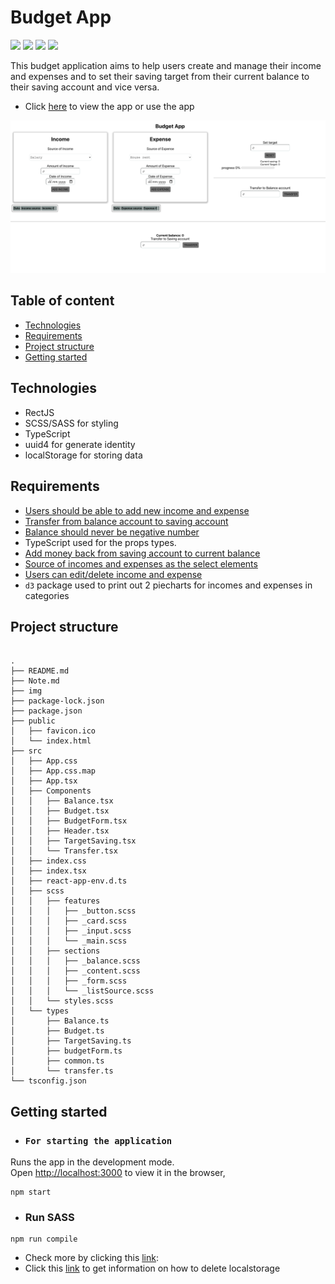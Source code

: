 # Budget App

![](https://img.shields.io/static/v1?label=React&message=v18.2.0&color=blue)
![](https://img.shields.io/static/v1?label=Typescript&message=V4.8.4&color=green)
![](https://img.shields.io/static/v1?label=CSS&message=v.3&color=blue)
![](https://img.shields.io/static/v1?label=SASS&message=v.1.56&color=purple)

This budget application aims to help users create and manage their income and expenses and to set their saving target from their current balance to their saving account and vice versa.

- Click [here]() to view the app or use the app

![Frontpage](/img/FrontPage.png)

## Table of content

- [Technologies](#technologies)
- [Requirements](#requirements)
- [Project structure](#project-structure)
- [Getting started](#getting-started)

## Technologies

- RectJS
- SCSS/SASS for styling
- TypeScript
- uuid4 for generate identity
- localStorage for storing data

## Requirements

- [Users should be able to add new income and expense](/Note.md#users-add-new-income-and-expense-to-their-budget)
- [Transfer from balance account to saving account](/Note.md#transfer-from-balance-account-to-saving-account)
- [Balance should never be negative number](/Note.md#balance-should-never-negative-number)
- TypeScript used for the props types.
- [Add money back from saving account to current balance](/Note.md#add-money-back-from-saving-account-to-current-balance)
- [Source of incomes and expenses as the select elements](/Note.md#source-of-incomes-and-expenses-as-the-select-elements)
-  [Users can edit/delete income and expense](/Note.md#users-can-edit-and-delete-income-and-expense)
- `d3` package used to print out 2 piecharts for incomes and expenses in categories

## Project structure

```shell

.
├── README.md
├── Note.md
├── img
├── package-lock.json
├── package.json
├── public
│   ├── favicon.ico
│   └── index.html
├── src
│   ├── App.css
│   ├── App.css.map
│   ├── App.tsx
│   ├── Components
│   │   ├── Balance.tsx
│   │   ├── Budget.tsx
│   │   ├── BudgetForm.tsx
│   │   ├── Header.tsx
│   │   ├── TargetSaving.tsx
│   │   └── Transfer.tsx
│   ├── index.css
│   ├── index.tsx
│   ├── react-app-env.d.ts
│   ├── scss
│   │   ├── features
│   │   │   ├── _button.scss
│   │   │   ├── _card.scss
│   │   │   ├── _input.scss
│   │   │   └── _main.scss
│   │   ├── sections
│   │   │   ├── _balance.scss
│   │   │   ├── _content.scss
│   │   │   ├── _form.scss
│   │   │   └── _listSource.scss
│   │   └── styles.scss
│   └── types
│       ├── Balance.ts
│       ├── Budget.ts
│       ├── TargetSaving.ts
│       ├── budgetForm.ts
│       ├── common.ts
│       └── transfer.ts
└── tsconfig.json
```

## Getting started

- ### `For starting the application`

Runs the app in the development mode.<br />
Open [http://localhost:3000](http://localhost:3000) to view it in the browser, 

```shell
npm start
```

- ### Run SASS
```shell
npm run compile
```



- Check more by clicking this [link](/Note.md#home-page):
- Click this [link](/Note.md#delete-local-strorage-settings) to get information on how to delete localstorage